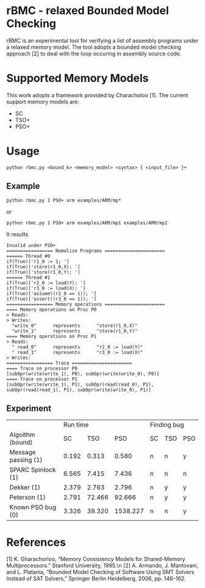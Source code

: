 # rBMC - relaxed Bounded Model Checking
rBMC is an experimental tool for verifying a list of assembly programs under a relaxed memory model. The tool adopts a bounded model checking approach [2] to deal with the loop occuring in assembly source code.

# Supported Memory Models
This work adopts a framework provided by Characholoo [1]. The current support memory models are:
- SC
- TSO+
- PSO+

# Usage
``
python rbmc.py <bound_k> <memory_model> <syntax> { <input_file> }+
``
## Example
```
python rbmc.py 1 PSO+ arm examples/ARM/mp*
```
or
```
python rbmc.py 1 PSO+ arm examples/ARM/mp1 examples/ARM/mp2 
```
It results 
```
Invalid under PSO+
================= Nomalize Programs ======================
====== Thread #0
if(True)['r1_0 := 1; ']
if(True)['store(r1_0,X); ']
if(True)['store(r1_0,Y); ']
====== Thread #1
if(True)['r2_0 := load(Y); ']
if(True)['r3_0 := load(X); ']
if(True)['assume((r2_0 == 1)); ']
if(True)['assert((r3_0 == 1)); ']
================= Memory operations ======================
==== Memory operations on Proc P0
> Reads:
> Writes:
  "write_0"      represents      "store(r1_0,X)"
  "write_1"      represents      "store(r1_0,Y)"
==== Memory operations on Proc P1
> Reads:
  " read_0"      represents      "r2_0 := load(Y)"
  " read_1"      represents      "r3_0 := load(X)"
> Writes:
================= Trace ======================
==== Trace on processor P0
[subOpr(write(write_1), P0), subOpr(write(write_0), P0)]
==== Trace on processor P1
[subOpr(write(write_1), P1), subOpr(read(read_0), P1), subOpr(read(read_1), P1), subOpr(write(write_0), P1)]
```


## Experiment
<table>
  <tr>
    <td> </td>
    <td colspan="3">Run time</td>
    <td colspan="3">Finding bug</td>
  </tr>
  <tr>
    <td> Algoithm (bound) </td>
    <td>SC</td>
    <td>TSO</td>
    <td>PSO</td>
    <td>SC</td>
    <td>TSO</td>
    <td>PSO</td>
  </tr>
  <tr>
    <td> Message passing (1)</td>
    <td> 0.192 </td>
    <td> 0.313 </td>
    <td> 0.580 </td>
    <td> n </td>
    <td> n </td>
    <td> y </td>
  </tr>
  <tr>
    <td> SPARC Spinlock (1)</td>
    <td> 6.565  </td>
    <td> 7.415  </td>
    <td> 7.436 </td>
    <td> n </td>
    <td> n </td>
    <td> n </td>
  </tr>
  <tr>
    <td> Dekker (1)</td>
    <td> 2.379 </td>
    <td> 2.763 </td>
    <td> 2.796 </td>
    <td> n </td>
    <td> y </td>
    <td> y </td>
  </tr>
  <tr>
    <td> Peterson (1)</td>
    <td> 2.791 </td>
    <td> 72.466 </td>
    <td> 92.666 </td>
    <td> n </td>
    <td> y </td>
    <td> y </td>
  </tr>
  <tr>
    <td> Known PSO bug (0)</td>
    <td> 3.326  </td>
    <td> 39.320  </td>
    <td> 1538.227 </td>
    <td> n </td>
    <td> n </td>
    <td> y </td>
  </tr>
</table>


# References 
[1] K. Gharachorloo, “Memory Consistency Models for Shared-Memory Multiprocessors.” Stanford University, 1995.\n
[2] A. Armando, J. Mantovani, and L. Platania, “Bounded Model Checking of Software Using SMT Solvers Instead of SAT Solvers,” Springer Berlin Heidelberg, 2006, pp. 146–162.
